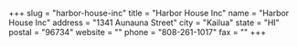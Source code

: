 +++
slug = "harbor-house-inc"
title = "Harbor House Inc"
name = "Harbor House Inc"
address = "1341 Aunauna Street"
city = "Kailua"
state = "HI"
postal = "96734"
website = ""
phone = "808-261-1017"
fax = ""
+++
